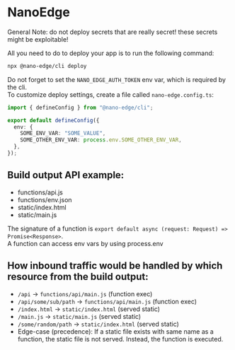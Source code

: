 # NanoEdge

General Note: do not deploy secrets that are really secret! these secrets might be exploitable!

All you need to do to deploy your app is to run the following command:
```sh
npx @nano-edge/cli deploy
```
Do not forget to set the `NANO_EDGE_AUTH_TOKEN` env var, which is required by the cli.\
To customize deploy settings, create a file called `nano-edge.config.ts`:
```typescript
import { defineConfig } from "@nano-edge/cli";

export default defineConfig({
  env: {
    SOME_ENV_VAR: "SOME_VALUE",
    SOME_OTHER_ENV_VAR: process.env.SOME_OTHER_ENV_VAR,
  },
});
```

## Build output API example:

- functions/api.js
- functions/env.json
- static/index.html
- static/main.js

The signature of a function is `export default async (request: Request) => Promise<Response>`.\
A function can access env vars by using process.env

## How inbound traffic would be handled by which resource from the build output:

- `/api` -> `functions/api/main.js` (function exec)
- `/api/some/sub/path` -> `functions/api/main.js` (function exec)
- `/index.html` -> `static/index.html` (served static)
- `/main.js` -> `static/main.js` (served static)
- `/some/random/path` -> `static/index.html` (served static)
- Edge-case (precedence): If a static file exists with same name as a function, the static file is
  not served.
  Instead, the function is executed.
